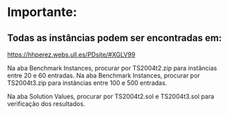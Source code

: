 # Importante:
## Todas as instâncias podem ser encontradas em:

https://hhperez.webs.ull.es/PDsite/#XGLV99

Na aba Benchmark Instances, procurar por TS2004t2.zip para instâncias entre 20 e 60 entradas.
Na aba Benchmark Instances, procurar por TS2004t3.zip para instâncias entre 100 e 500 entradas.

Na aba Solution Values, procurar por TS2004t2.sol e TS2004t3.sol para verificação dos resultados.

